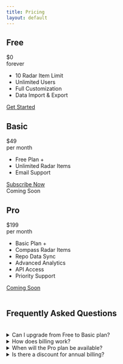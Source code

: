 ```yaml
---
title: Pricing
layout: default
---
```


<div class="pricing-container">
  <div class="pricing-card">
    <div class="pricing-header">
      <h2>Free</h2>
      <div class="pricing-price">$0</div>
      <div class="pricing-period">forever</div>
    </div>
    <div class="pricing-features">
      <ul>
        <li>10 Radar Item Limit</li>
        <li>Unlimited Users</li>
        <li>Full Customization</li>
        <li>Data Import & Export</li>
      </ul>
    </div>
    <div class="pricing-cta">
      <a href="/docs/tech-radar/admin-guide/getting-started" class="pricing-button">Get Started</a>
    </div>
  </div>

  <div class="pricing-card pricing-card-highlighted">
    <div class="pricing-header">
      <h2>Basic</h2>
      <div class="pricing-price">$49</div>
      <div class="pricing-period">per month</div>
    </div>
    <div class="pricing-features">
      <ul>
        <li>Free Plan +</li>
        <li>Unlimited Radar Items</li>
        <li>Email Support</li>
      </ul>
    </div>
    <div class="pricing-cta">
      <a href="/docs/tech-radar/admin-guide/getting-started" class="pricing-button">Subscribe Now</a>
    </div>
  </div>

  <div class="pricing-card">
    <div class="pricing-badge">Coming Soon</div>
    <div class="pricing-header">
      <h2>Pro</h2>
      <div class="pricing-price">$199</div>
      <div class="pricing-period">per month</div>
    </div>
    <div class="pricing-features">
      <ul>
        <li>Basic Plan +</li>
        <li>Compass Radar Items</li>
        <li>Repo Data Sync</li>        
        <li>Advanced Analytics</li>
        <li>API Access</li>
        <li>Priority Support</li>
      </ul>
    </div>
    <div class="pricing-cta">
      <a href="#" class="pricing-button pricing-button-disabled">Coming Soon</a>
    </div>
  </div>
</div>
<br/>

## Frequently Asked Questions
<br/>
<details>
<summary>Can I upgrade from Free to Basic plan?</summary>
<p>Yes, you can upgrade from the Free plan to the Basic plan at any time. Your existing radar items will be preserved during the upgrade process.</p>
</details>

<details>
<summary>How does billing work?</summary>
<p>We bill monthly for the Basic plan. You can cancel your subscription at any time, and your access will continue until the end of your billing period.</p>
</details>

<details>
<summary>When will the Pro plan be available?</summary>
<p>We're currently working on the Pro plan which will allow Compass components to be visible on the radar.</p>
</details>

<details>
<summary>Is there a discount for annual billing?</summary>
<p>Yes, we offer a 15% discount for annual billing on the Basic plan.</p>
</details>
